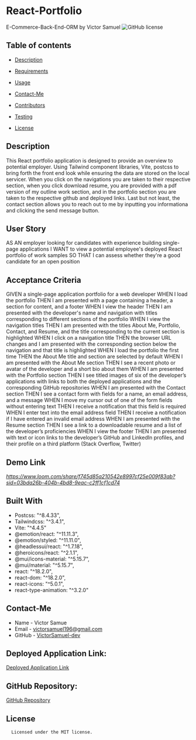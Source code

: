# React-Portfolio
E-Commerce-Back-End-ORM
by Victor Samuel
![GitHub license](https://img.shields.io/badge/license-MIT-yellowgreen)
## Table of contents
* [Description](#description)
* [Requirements](#requirements)
* [Usage](#usage)
* [Contact-Me](#contact-me)
* [Contributors](#contributors)
* [Testing](#testing)

* [License](#license)

## Description
This React portfolio application is designed to provide an overview to potential employer. Using Tailwind component libraries, Vite, postcss to bring forth the front end look while ensuring the data are stored on the local servicer. When you click on the navigations you are taken to their respective section, when you click download resume, you are provided with a pdf version of my outline work section, and in the portfolio section you are taken to the respective github and deployed links. Last but not least, the contact section allows you to reach out to me by inputting you informationa and clicking the send message button.

## User Story
AS AN employer looking for candidates with experience building single-page applications
I WANT to view a potential employee's deployed React portfolio of work samples
SO THAT I can assess whether they're a good candidate for an open position

## Acceptance Criteria
GIVEN a single-page application portfolio for a web developer
WHEN I load the portfolio
THEN I am presented with a page containing a header, a section for content, and a footer
WHEN I view the header
THEN I am presented with the developer's name and navigation with titles corresponding to different sections of the portfolio
WHEN I view the navigation titles
THEN I am presented with the titles About Me, Portfolio, Contact, and Resume, and the title corresponding to the current section is highlighted
WHEN I click on a navigation title
THEN the browser URL changes and I am presented with the corresponding section below the navigation and that title is highlighted
WHEN I load the portfolio the first time
THEN the About Me title and section are selected by default
WHEN I am presented with the About Me section
THEN I see a recent photo or avatar of the developer and a short bio about them
WHEN I am presented with the Portfolio section
THEN I see titled images of six of the developer’s applications with links to both the deployed applications and the corresponding GitHub repositories
WHEN I am presented with the Contact section
THEN I see a contact form with fields for a name, an email address, and a message
WHEN I move my cursor out of one of the form fields without entering text
THEN I receive a notification that this field is required
WHEN I enter text into the email address field
THEN I receive a notification if I have entered an invalid email address
WHEN I am presented with the Resume section
THEN I see a link to a downloadable resume and a list of the developer’s proficiencies
WHEN I view the footer
THEN I am presented with text or icon links to the developer’s GitHub and LinkedIn profiles, and their profile on a third platform (Stack Overflow, Twitter)
## Demo Link
*https://www.loom.com/share/f745d85a210542e8997cf25e009f83ab?sid=03bda26b-404b-4bd8-9eac-c2ff1cf1cd74*
## Built With
- Postcss: "^8.4.33",
- Tailwindcss: "^3.4.1",
- Vite: "^4.4.5"
- @emotion/react: "^11.11.3",
- @emotion/styled: "^11.11.0",
- @headlessui/react: "^1.7.18",
- @heroicons/react: "^2.1.1",
- @mui/icons-material: "^5.15.7",
- @mui/material: "^5.15.7",
- react: "^18.2.0",
- react-dom: "^18.2.0",
- react-icons: "^5.0.1",
- react-type-animation: "^3.2.0"

## Contact-Me
* Name - Victor Samue
* Email - victorsamuel196@gmail.com
* GitHub - [VictorSamuel-dev](https://github.com/VictorSamuel-dev/)
## Deployed Application Link:
[Deployed Application Link]()
## GitHub Repository:
[GitHub Repository]()
## License
      
      Licensed under the MIT license.